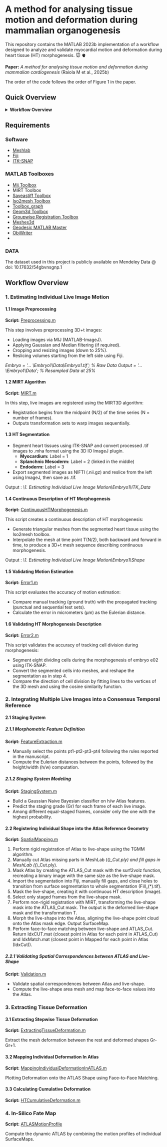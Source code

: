 # A method for analysing tissue motion and deformation during mammalian organogenesis

This repository contains the MATLAB 2023b implementation of a workflow designed to analyze and validate myocardial motion and deformation during heart tissue (HT) morphogenesis. :mouse: :anatomical_heart:

**Paper:** *A method for analysing tissue motion and deformation during mammalian cardiogenesis* (Raiola M et al., 2025b)

The order of the code follows the order of Figure 1 in the paper.

## Quick Overview
<details> <summary><strong>Workflow Overview</strong></summary> <ul> <li><a href="#1-estimating-individual-live-image-motion">1. Estimating Individual Live Image Motion</a> <ul> <li><a href="#11-image-preprocessing">1.1 Image Preprocessing</a></li> <li><a href="#12-mirt-algorithm">1.2 MIRT Algorithm</a></li> <li><a href="#13-ht-segmentation">1.3 HT Segmentation</a></li> <li><a href="#14-continuous-description-of-ht-morphogenesis">1.4 Continuous Description of HT Morphogenesis</a></li> <li><a href="#15-validating-motion-estimation">1.5 Validating Motion Estimation</a></li> <li><a href="#16-validating-ht-morphogenesis-description">1.6 Validating HT Morphogenesis Description</a></li> </ul> </li> <li><a href="#2-integrating-multiple-live-images-into-a-consensus-temporal-reference">2. Integrating Multiple Live Images into a Consensus Temporal Reference</a> <ul> <li><a href="#21-staging-system">2.1 Staging System</a> <ul> <li><a href="#211-morphometric-feature-definition">2.1.1 Morphometric Feature Definition</a></li> <li><a href="#212-staging-system-modeling">2.1.2 Staging System Modeling</a></li> </ul> </li> <li><a href="#22-registering-individual-shape-into-the-atlas-reference-geometry">2.2 Registering Individual Shape into the Atlas Reference Geometry</a> <ul> <li><a href="#221-rigid-registration-and-masking">2.2 Rigid Registration and Masking</a></li> <li><a href="#222-validating-spatial-correspondences-between-atlas-and-live-shape">2.2.1 Validating Spatial Correspondences between ATLAS and Live-Shape</a></li> </ul> </li> </ul> </li> <li><a href="#3-extracting-tissue-deformation">3. Extracting Tissue Deformation</a> <ul> <li><a href="#31-extracting-stepwise-tissue-deformation">3.1 Extracting Stepwise Tissue Deformation</a></li> <li><a href="#32-mapping-individual-deformation-in-atlas">3.2 Mapping Individual Deformation In Atlas</a></li> <li><a href="#33-calculating-cumulative-deformation">3.3 Calculating Cumulative Deformation</a></li> </ul> </li> <li><a href="#4-in-silico-fate-map">4. In-Silico Fate Map</a></li> </ul> </details>

## Requirements

### Software
- [Meshlab](https://www.meshlab.net/)
- [Fiji](https://imagej.net/software/fiji/downloads)
- [ITK-SNAP](http://www.itksnap.org/pmwiki/pmwiki.php)

### MATLAB Toolboxes
- [Mij Toolbox](https://es.mathworks.com/matlabcentral/fileexchange/47545-mij-running-imagej-and-fiji-within-matlab)
- MIRT Toolbox
- [Saveastiff Toolbox](https://es.mathworks.com/matlabcentral/fileexchange/35684-multipage-tiff-stack)
- [Iso2mesh Toolbox](https://iso2mesh.sourceforge.net/cgi-bin/index.cgi)
- [Toolbox_graph](https://github.com/gpeyre/matlab-toolboxes/tree/master/toolbox_graph)
- [Geom3d Toolbox](https://es.mathworks.com/matlabcentral/fileexchange/24484-geom3d)
- [Groupwise Registration Toolbox](https://es.mathworks.com/matlabcentral/fileexchange/63693-robust-group-wise-registration-of-point-sets-using-multi-resolution-t-mixture-model)
- [Meshes3d](https://github.com/mattools/matGeom)
- [Geodesic MATLAB Master](https://es.mathworks.com/matlabcentral/fileexchange/18168-exact-geodesic-for-triangular-meshes)
- [ObjWriter](https://github.com/JBKacerovsky/objWriter?tab=readme-ov-file)
- 
### DATA
The dataset used in this project is publicly available on Mendeley Data @ doi: 10.17632/54gbvnsgnp.1

## Workflow Overview

### 1. Estimating Individual Live Image Motion

#### 1.1 Image Preprocessing
**Script:** [Preprocessing.m](./1.EstimatingIndividualLiveImageMotion/1.1Preprocessing.m)

This step involves preprocessing 3D+t images:
- Loading images via MIJ (MATLAB-ImageJ).
- Applying Gaussian and Median filtering (if required).
- Cropping and resizing images (down to 25%).
- Reslicing volumes starting from the left side using Fiji.

*Embryo = '... \Embryo1\Data\Embryo1.tif'; % Raw Data 
Output = '... \Embryo1\Data'; % Resampled Data at 25%*

#### 1.2 MIRT Algorithm
**Script:** [MIRT.m](./1.EstimatingIndividualLiveImageMotion/1.2MIRT.m)

In this step, live images are registered using the MIRT3D algorithm:
- Registration begins from the midpoint (N/2) of the time series (N = number of frames).
- Outputs transformation sets to warp images sequentially.

#### 1.3 HT Segmentation
- Segment heart tissues using ITK-SNAP and convert processed .tif images to .mha format using the 3D IO ImageJ plugin.
  - **Myocardium:** Label = 1
  - **Splanchnic Mesoderm:** Label = 2 (linked in the middle)
  - **Endoderm:** Label = 3
- Export segmented images as NIFTI (.nii.gz) and reslice from the left using ImageJ, then save as .tif.

Output : *\\1. Estimating Individual Live Image Motion\\Embryo1\\ITK_Data*

#### 1.4 Continuous Description of HT Morphogenesis
**Script:** [ContinuousHTMorphogenesis.m](./1.EstimatingIndividualLiveImageMotion/1.4ContinousHTMorphogenesis.m)

This script creates a continuous description of HT morphogenesis:
- Generate triangular meshes from the segmented heart tissue using the Iso2mesh toolbox.
- Interpolate the mesh at time point T(N/2), both backward and forward in time, to produce a 3D+t mesh sequence describing continuous morphogenesis.

Output : *\\1. Estimating Individual Live Image Motion\\Embryo1\\Shape*

#### 1.5 Validating Motion Estimation
**Script:** [Error1.m](./1.EstimatingIndividualLiveImageMotion/1.5Error1.m)

This script evaluates the accuracy of motion estimation:
- Compare manual tracking (ground truth) with the propagated tracking (punctual and sequential test sets).
- Calculate the error in micrometers (µm) as the Eulerian distance.

#### 1.6 Validating HT Morphogenesis Description
**Script:** [Error2.m](./1.EstimatingIndividualLiveImageMotion/1.6Error2.m)

This script validates the accuracy of tracking cell division during morphogenesis:
- Segment eight dividing cells during the morphogenesis of embryo e02 using ITK-SNAP.
- Convert the segmented cells into meshes, and reshape the segmentation as in step 4.
- Compare the direction of cell division by fitting lines to the vertices of the 3D mesh and using the cosine similarity function.

### 2. Integrating Multiple Live Images into a Consensus Temporal Reference

#### 2.1 Staging System

##### 2.1.1 Morphometric Feature Definition
**Script:** [FeatureExtraction.m](./2.IntegratingMultipleLiveImagesIntoAConsensusTemporalReference/StagingSystem/2.1.1FeatureExtraction.m)

- Manually select the points pt1-pt2-pt3-pt4 following the rules reported in the manuscript.
- Compute the Eulerian distances between the points, followed by the height/width (h/w) computation.

##### 2.1.2 Staging System Modeling
**Script:** [StagingSystem.m](./2.IntegratingMultipleLiveImagesIntoAConsensusTemporalReference/StagingSystem/2.1.2StagingSystem.m)

- Build a Gaussian Naive Bayesian classifier on h/w Atlas features.
- Predict the staging grade (Gr) for each frame of each live image.
- Among different equal-staged frames, consider only the one with the highest probability.

#### 2.2 Registering Individual Shape into the Atlas Reference Geometry
**Script:** [SpatialMapping.m](./2.IntegratingMultipleLiveImagesIntoAConsensusTemporalReference/SpatialMapping/2.2SpatialMapping.m)

1. Perform rigid registration of Atlas to live-shape using the TGMM algorithm.
2. Manually cut Atlas missing parts in MeshLab ((*)_Cut.ply) and fill gaps in MeshLab ((*)_Cut.ply).
3. Mask Atlas by creating the ATLAS_Cut mask with the surf2volz function, recreating a binary image with the same size as the live-shape mask.
4. Import the segmentation into Fiji, manually fill gaps, and close holes to transition from surface segmentation to whole segmentation (Fill_(*).tif).
5. Mask the live-shape, creating it with continuous HT description (image).
6. Select only staged frames from the live-shape mask.
7. Perform non-rigid registration with MIRT, transforming the live-shape mask into the ATLAS_Cut mask. The output is the deformed live-shape mask and the transformation T.
8. Morph the live-shape into the Atlas, aligning the live-shape point cloud onto the Atlas mask edge. Output SurfaceMap.
9. Perform face-to-face matching between live-shape and ATLAS_Cut. Return IdxCUT.mat (closest point in Atlas for each point in ATLAS_Cut) and IdxMatch.mat (closest point in Mapped for each point in Atlas (IdxCut)).

##### 2.2.1 Validating Spatial Correspondences between ATLAS and Live-Shape
**Script:** [Validation.m](./2.IntegratingMultipleLiveImagesIntoAConsensusTemporalReference/SpatialMapping/2.2.1Validation.m)

- Validate spatial correspondences between Atlas and live-shape.
- Compute the live-shape area mesh and map face-to-face values into the Atlas.

### 3. Extracting Tissue Deformation

#### 3.1 Extracting Stepwise Tissue Deformation 
**Script:** [ExtractingTissueDeformation.m](./3.QuantifyingTissueDeformation/3.1ExtractingTissueDeformation.m)

Extract the mesh deformation between the rest and deformed shapes Gr-Gr+1.

#### 3.2 Mapping Individual Deformation In Atlas
**Script:** [MappingIndividualDeformationInATLAS.m](./3.QuantifyingTissueDeformation/3.2MappingIndividualDeformationInATLAS.m)

Plotting Deformation onto the ATLAS Shape using Face-to-Face Matching.

#### 3.3 Calculating Cumulative Deformation
**Script:** [HTCumulativeDeformation.m](./3.QuantifyingTissueDeformation/3.3HTCumulativeDeformation.m)

### 4. In-Silico Fate Map
**Script:** [ATLASMotionProfile](./4.InSilicoFateMap/ATLASMotionProfile.m)

Compute the dynamic ATLAS by combining the motion profiles of individual SurfaceMaps.

